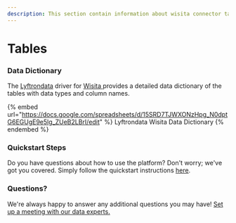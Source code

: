 ```yaml
---
description: This section contain information about wisita connector tables information
---
```


# Tables

### Data Dictionary

The [Lyftrondata](https://www.lyftrondata.com/) driver for [Wisita](https://www.lyftrondata.com/integration/commerce-analytics/wisita//)[ ](https://www.lyftrondata.com/integration/wisita/)provides a detailed data dictionary of the tables with data types and column names.

{% embed url="https://docs.google.com/spreadsheets/d/15SRD7TJWXONzHpg_N0dptG6EGUgE9e5lg_ZUeB2LBrI/edit" %}
Lyftrondata Wisita Data Dictionary
{% endembed %}

### Quickstart Steps

Do you have questions about how to use the platform? Don't worry; we've got you covered. Simply follow the quickstart instructions [here](../README.md).

### Questions? <a href="#questions" id="questions"></a>

We're always happy to answer any additional questions you may have! [Set up a meeting with our data experts.](https://www.lyftrondata.com/book-a-meeting/)

